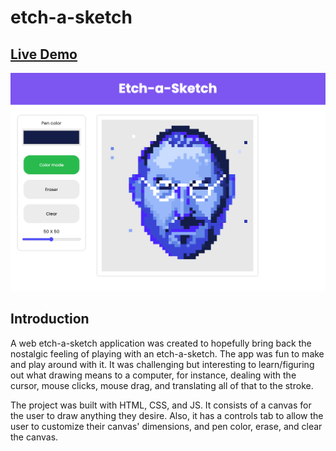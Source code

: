 # etch-a-sketch

## [Live Demo](https://salvantjeff.github.io/etch-a-sketch/)
![Sketch](images/final-sketch.png)

## Introduction 

A web etch-a-sketch application was created to hopefully bring back the nostalgic feeling of playing with an etch-a-sketch. The app was fun to make and play around with it. It was challenging but interesting to learn/figuring out what drawing means to a computer, for instance, dealing with the cursor, mouse clicks, mouse drag, and translating all of that to the stroke.

The project was built with HTML, CSS, and JS. It consists of a canvas for the user to draw anything they desire. Also, it has a controls tab to allow the user to customize their canvas' dimensions, and pen color, erase, and clear the canvas.
